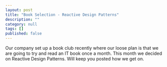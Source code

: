 ```yaml
---
layout: post
title: "Book Selection - Reactive Design Patterns" 
description: ""
category: null
tags: []
published: false
---
```


Our company set up a book club recently where our loose plan is that we are going to try and read an IT book once a month. This month we decided on Reactive Design Patterns. Will keep you posted how we get on. 

    
    



